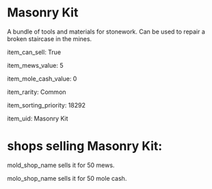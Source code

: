 # Masonry Kit

A bundle of tools and materials for stonework. Can be used to repair a broken staircase in the mines.

item_can_sell: True

item_mews_value: 5

item_mole_cash_value: 0

item_rarity: Common

item_sorting_priority: 18292

item_uid: Masonry Kit

# shops selling Masonry Kit:

mold_shop_name sells it for 50 mews.

molo_shop_name sells it for 50 mole cash.